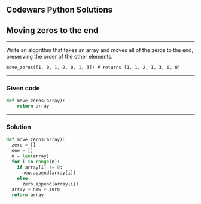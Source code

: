 
Codewars Python Solutions
---
## Moving zeros to the end <br>
---
Write an algorithm that takes an array and moves all of the zeros to the end, preserving the order of the other elements.
```
move_zeros([1, 0, 1, 2, 0, 1, 3]) # returns [1, 1, 2, 1, 3, 0, 0]

```
---
### Given code
```python
def move_zeros(array):
    return array
```
---
### Solution
```python
def move_zeros(array):
  zero = []
  new = []
  n = len(array)
  for i in range(n):
    if array[i] != 0:
      new.append(array[i])
    else:
      zero.append(array[i])
  array = new + zero
  return array
```
